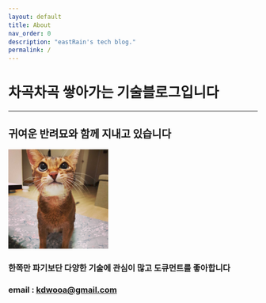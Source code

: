 ```yaml
---
layout: default
title: About
nav_order: 0
description: "eastRain's tech blog."
permalink: /
---
```


# 차곡차곡 쌓아가는 기술블로그입니다
<hr/>

## 귀여운 반려묘와 함께 지내고 있습니다
<img src="/assets/images/java.jpg" width="40%" height="30%"/>

### 한쪽만 파기보단 다양한 기술에 관심이 많고 도큐먼트를 좋아합니다
### email : kdwooa@gmail.com
